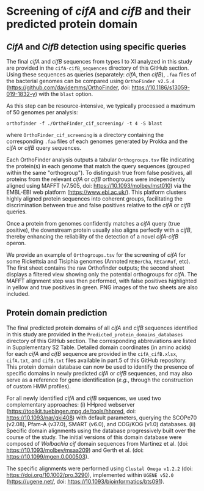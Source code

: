 # Screening of *cifA* and *cifB* and their predicted protein domain 

## *CifA* and *CifB* detection using specific queries

The final *cifA* and *cifB* sequences from types I to XI analyzed in this study are provided in the `cifA-cifB_sequences` directory of this GitHub section. Using these sequences as queries (separately: *cifA*, then *cifB*), `.faa` files of the bacterial genomes can be compared using `OrthoFinder v2.5.4` (<https://github.com/davidemms/OrthoFinder>, doi: <https://10.1186/s13059-019-1832-y>) with the `blast` option. 

As this step can be resource-intensive, we typically processed a maximum of 50 genomes per analysis:

```
orthofinder -f ./OrthoFinder_cif_screening/ -t 4 -S blast 
```
where `OrthoFinder_cif_screening` is a directory containing the corresponding `.faa` files of each genomes generated by Prokka and the *cifA* or *cifB* query sequences.

Each OrthoFinder analysis outputs a tabular `Orthogroups.tsv` file indicating the protein(s) in each genome that match the query sequences (grouped within the same "orthogroup"). To distinguish true from false positives, all proteins from the relevant *cifA* or *cifB* orthogroups were independently aligned using MAFFT (v7.505, doi: <https://10.1093/molbev/mst010>) via the EMBL-EBI web platform (<https://www.ebi.ac.uk/>). This platform clusters highly aligned protein sequences into coherent groups, facilitating the discrimination between true and false positives relative to the *cifA* or *cifB* queries.

Once a protein from genomes confidently matches a *cifA* query (true positive), the downstream protein usually also aligns perfectly with a *cifB*, thereby enhancing the reliability of the detection of a novel *cifA-cifB* operon.

We provide an example of `Orthogroups.tsv` for the screening of *cifA* for some Rickettsia and Tisiphia genomes (Annoted `REBerCha`, `RECanRuf`, etc). The first sheet contains the raw Orthofinder outputs; the second sheet displays a filtered view showing only the potential orthogroups for *cifA*. The MAFFT alignment step was then performed, with false positives highlighted in yellow and true positives in green. PNG images of the two sheets are also included.


## Protein domain prediction

The final predicted protein domains of all *cifA* and *cifB* sequences identified in this study are provided in the `Predicted_protein_domains_databases` directory of this GitHub section. The corresponding abbreviations are listed in Supplementary S2 Table. Detailed domain coordinates (in amino acids) for each *cifA* and *cifB* sequence are provided in the `cifA_cifB.xlsx`, `cifA.txt`, and `cifB.txt` files available in part.5 of this GitHub repository.
This protein domain database can now be used to identify the presence of specific domains in newly predicted *cifA* or *cifB* sequences, and may also serve as a reference for gene identification (*e.g.*, through the construction of custom HMM profiles).

For all newly identified *cifA* and *cifB* sequences, we used two complementary approaches:
(i) HHpred webserver (<https://toolkit.tuebingen.mpg.de/tools/hhpred>, doi: <https://10.1093/nar/gki408>) with default parameters, querying the SCOPe70 (v2.08), Pfam-A (v37.0), SMART (v6.0), and COG/KOG (v1.0) databases.
(ii) Specific domain alignments using the database progressively built over the course of the study. The initial versions of this domain database were composed of *Wolbachia* *cif* domain sequences from Martinez et al. (doi: <https://10.1093/molbev/msaa209>) and Gerth et al. (doi: <https://10.1099/mgen.0.000503>).

The specific alignments were performed using `Clustal Omega v1.2.2` (doi: <https://doi.org/10.1002/pro.3290>), implemented within `UGENE v52.0` (<https://ugene.net/>, doi: <https://10.1093/bioinformatics/bts091>).
